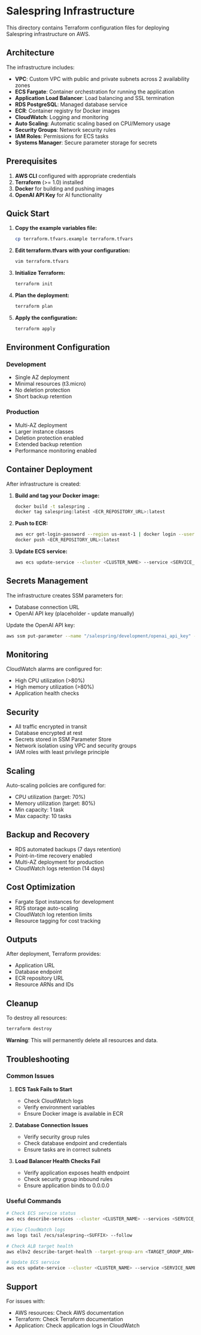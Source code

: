 # Salespring Infrastructure

This directory contains Terraform configuration files for deploying Salespring infrastructure on AWS.

## Architecture

The infrastructure includes:

- **VPC**: Custom VPC with public and private subnets across 2 availability zones
- **ECS Fargate**: Container orchestration for running the application
- **Application Load Balancer**: Load balancing and SSL termination
- **RDS PostgreSQL**: Managed database service
- **ECR**: Container registry for Docker images
- **CloudWatch**: Logging and monitoring
- **Auto Scaling**: Automatic scaling based on CPU/Memory usage
- **Security Groups**: Network security rules
- **IAM Roles**: Permissions for ECS tasks
- **Systems Manager**: Secure parameter storage for secrets

## Prerequisites

1. **AWS CLI** configured with appropriate credentials
2. **Terraform** (>= 1.0) installed
3. **Docker** for building and pushing images
4. **OpenAI API Key** for AI functionality

## Quick Start

1. **Copy the example variables file:**
   ```bash
   cp terraform.tfvars.example terraform.tfvars
   ```

2. **Edit terraform.tfvars with your configuration:**
   ```bash
   vim terraform.tfvars
   ```

3. **Initialize Terraform:**
   ```bash
   terraform init
   ```

4. **Plan the deployment:**
   ```bash
   terraform plan
   ```

5. **Apply the configuration:**
   ```bash
   terraform apply
   ```

## Environment Configuration

### Development
- Single AZ deployment
- Minimal resources (t3.micro)
- No deletion protection
- Short backup retention

### Production
- Multi-AZ deployment
- Larger instance classes
- Deletion protection enabled
- Extended backup retention
- Performance monitoring enabled

## Container Deployment

After infrastructure is created:

1. **Build and tag your Docker image:**
   ```bash
   docker build -t salespring .
   docker tag salespring:latest <ECR_REPOSITORY_URL>:latest
   ```

2. **Push to ECR:**
   ```bash
   aws ecr get-login-password --region us-east-1 | docker login --username AWS --password-stdin <ECR_REPOSITORY_URL>
   docker push <ECR_REPOSITORY_URL>:latest
   ```

3. **Update ECS service:**
   ```bash
   aws ecs update-service --cluster <CLUSTER_NAME> --service <SERVICE_NAME> --force-new-deployment
   ```

## Secrets Management

The infrastructure creates SSM parameters for:
- Database connection URL
- OpenAI API key (placeholder - update manually)

Update the OpenAI API key:
```bash
aws ssm put-parameter --name "/salespring/development/openai_api_key" --value "your-api-key" --type "SecureString" --overwrite
```

## Monitoring

CloudWatch alarms are configured for:
- High CPU utilization (>80%)
- High memory utilization (>80%)
- Application health checks

## Security

- All traffic encrypted in transit
- Database encrypted at rest
- Secrets stored in SSM Parameter Store
- Network isolation using VPC and security groups
- IAM roles with least privilege principle

## Scaling

Auto-scaling policies are configured for:
- CPU utilization (target: 70%)
- Memory utilization (target: 80%)
- Min capacity: 1 task
- Max capacity: 10 tasks

## Backup and Recovery

- RDS automated backups (7 days retention)
- Point-in-time recovery enabled
- Multi-AZ deployment for production
- CloudWatch logs retention (14 days)

## Cost Optimization

- Fargate Spot instances for development
- RDS storage auto-scaling
- CloudWatch log retention limits
- Resource tagging for cost tracking

## Outputs

After deployment, Terraform provides:
- Application URL
- Database endpoint
- ECR repository URL
- Resource ARNs and IDs

## Cleanup

To destroy all resources:
```bash
terraform destroy
```

**Warning**: This will permanently delete all resources and data.

## Troubleshooting

### Common Issues

1. **ECS Task Fails to Start**
   - Check CloudWatch logs
   - Verify environment variables
   - Ensure Docker image is available in ECR

2. **Database Connection Issues**
   - Verify security group rules
   - Check database endpoint and credentials
   - Ensure tasks are in correct subnets

3. **Load Balancer Health Checks Fail**
   - Verify application exposes health endpoint
   - Check security group inbound rules
   - Ensure application binds to 0.0.0.0

### Useful Commands

```bash
# Check ECS service status
aws ecs describe-services --cluster <CLUSTER_NAME> --services <SERVICE_NAME>

# View CloudWatch logs
aws logs tail /ecs/salespring-<SUFFIX> --follow

# Check ALB target health
aws elbv2 describe-target-health --target-group-arn <TARGET_GROUP_ARN>

# Update ECS service
aws ecs update-service --cluster <CLUSTER_NAME> --service <SERVICE_NAME> --force-new-deployment
```

## Support

For issues with:
- AWS resources: Check AWS documentation
- Terraform: Check Terraform documentation
- Application: Check application logs in CloudWatch